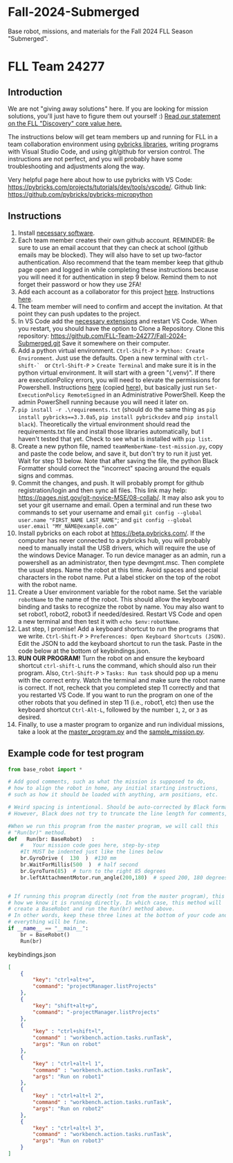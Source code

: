 # Fall-2024-Submerged
Base robot, missions, and materials for the Fall 2024 FLL Season "Submerged".

# FLL Team 24277  
##  Introduction

We are not "giving away solutions" here. If you are looking for mission solutions, you'll just have to figure them out yourself :) [Read our statement on the FLL "Discovery" core value here.](https://github.com/FLL-Team-24277/Fall-2024-Submerged/blob/main/help/discovery.md)

The instructions below will get team members up and running for FLL in a team collaboration environment using [pybricks libraries](https://github.com/pybricks), writing programs with Visual Studio Code, and using git/github for version control. The instructions are not perfect, and you will probably have some troubleshooting and adjustments along the way.

Very helpful page here about how to use pybricks with VS Code: https://pybricks.com/projects/tutorials/dev/tools/vscode/. Github link: https://github.com/pybricks/pybricks-micropython

## Instructions

1. Install [necessary software](https://github.com/FLL-Team-24277/Fall-2024-Submerged/blob/main/help/config/Software.md).
2. Each team member creates their own github account. REMINDER: Be sure to use an email account that they can check at school (github emails may be blocked). They will also have to set up two-factor authentication. Also recommend that the team member keep that github page open and logged in while completing these instructions because you will need it for authentication in step 9 below. Remind them to not forget their password or how they use 2FA!
3. Add each account as a collaborator for this project [here](https://github.com/FLL-Team-24277/Fall-2024-Submerged/settings/access). Instructions [here](https://docs.github.com/en/account-and-profile/setting-up-and-managing-your-personal-account-on-github/managing-access-to-your-personal-repositories/inviting-collaborators-to-a-personal-repository).
4. The team member will need to confirm and accept the invitation. At that point they can push updates to the project.
5. In VS Code add the [necessary extensions](https://github.com/FLL-Team-24277/Fall-2024-Submerged/blob/main/help/config/VS%20Code%20Plugins%20for%20FLL%20Teams.md) and restart VS Code. When you restart, you should have the option to Clone a Repository. Clone this repository: https://github.com/FLL-Team-24277/Fall-2024-Submerged.git Save it somewhere on their computer.
6. Add a python virtual environment. `Ctrl-Shift-P` > `Python: Create Environment`. Just use the defaults. Open a new terminal with ``ctrl-shift-` `` or `Ctrl-Shift-P` > `Create Terminal` and make sure it is in the python virtual environment. It will start with a green "(.venv)". If there are executionPolicy errors, you will need to elevate the permissions for Powershell. Instructions [here](https://tecadmin.net/powershell-running-scripts-is-disabled-system/) (copied [here](https://github.com/FLL-Team-24277/Fall-2024-Submerged/blob/main/help/config/executionPolicyError.md)), but basically just run `Set-ExecutionPolicy RemoteSigned` in an Administrative PowerShell. Keep the admin PowerShell running because you will need it later on.
7. `pip install -r .\requirements.txt` (should do the same thing as `pip install pybricks==3.3.0a5`, `pip install pybricksdev` and `pip install black`). Theoretically the virtual environment should read the requirements.txt file and install those libraries automatically, but I haven't tested that yet. Check to see what is installed with `pip list`.
8. Create a new python file, named `teamMemberName-test-mission.py`, copy and paste the code below, and save it, but don't try to run it just yet. Wait for step 13 below. Note that after saving the file, the python Black Formatter should correct the "incorrect" spacing around the equals signs and commas.
9. Commit the changes, and push. It will probably prompt for github registration/login and then sync all files. This link may help: https://pages.nist.gov/git-novice-MSE/08-collab/. It may also ask you to set your git username and email. Open a terminal and run these two commands to set your username and email `git config --global user.name "FIRST_NAME LAST_NAME"`; and `git config --global user.email "MY_NAME@example.com"`
10. Install pybricks on each robot at https://beta.pybricks.com/. If the computer has never connected to a pybricks hub, you will probably need to manually install the USB drivers, which will require the use of the windows Device Manager. To run device manager as an admin, run a powershell as an administrator, then type devmgmt.msc. Then complete the usual steps. Name the robot at this time. Avoid spaces and special characters in the robot name. Put a label sticker on the top of the robot with the robot name.
11. Create a User environment variable for the robot name. Set the variable `robotName` to the name of the robot. This should allow the keyboard binding and tasks to recognize the robot by name. You may also want to set robot1, robot2, robot3 if needed/desired. Restart VS Code and open a new terminal and then test it with `echo $env:robotName`.
12. Last step, I promise! Add a keyboard shortcut to run the programs that we write. `Ctrl-Shift-P` > `Preferences: Open Keyboard Shortcuts (JSON)`. Edit the JSON to add the keyboard shortcut to run the task. Paste in the code below at the bottom of keybindings.json.
13. **RUN OUR PROGRAM!** Turn the robot on and ensure the keyboard shortcut `ctrl-shift-L` runs the command, which should also run their program. Also, `Ctrl-Shift-P` > `Tasks: Run task` should pop up a menu with the correct entry. Watch the terminal and make sure the robot name is correct. If not, recheck that you completed step 11 correctly and that you restarted VS Code. If you want to run the program on one of the other robots that you defined in step 11 (i.e., robot1, etc) then use the keyboard shortcut `Ctrl-Alt-L`, followed by the number `1`, `2`, or `3` as desired.
14. Finally, to use a master program to organize and run individual missions, take a look at the [master_program.py](https://github.com/FLL-Team-24277/Fall-2024-Submerged/blob/main/master_program.py) and the [sample_mission.py](https://github.com/FLL-Team-24277/Fall-2024-Submerged/blob/main/sample_mission.py).

## Example code for test program

~~~python
from base_robot import *

# Add good comments, such as what the mission is supposed to do,
# how to align the robot in home, any initial starting instructions,
# such as how it should be loaded with anything, arm positions, etc.

# Weird spacing is intentional. Should be auto-corrected by Black formatter after saving
# However, Black does not try to truncate the line length for comments, like this one. Which is OK.

#When we run this program from the master program, we will call this
# "Run(br)" method.
def   Run(br: BaseRobot)   :
    #   Your mission code goes here, step-by-step
    #It MUST be indented just like the lines below
    br.GyroDrive (  130  )  #130 mm
    br.WaitForMillis(500  )  # half second
    br.GyroTurn(85)  # turn to the right 85 degrees
    br.leftAttachmentMotor.run_angle(200,180)  # speed 200, 180 degrees


# If running this program directly (not from the master program), this is
# how we know it is running directly. In which case, this method will
# create a BaseRobot and run the Run(br) method above.
# In other words, keep these three lines at the bottom of your code and
# everything will be fine.
if __name__ == "__main__":
    br = BaseRobot()
    Run(br)
~~~


keybindings.json
~~~json
[
    {
        "key": "ctrl+alt+o",
        "command": "projectManager.listProjects"
    },
    {
        "key": "shift+alt+p",
        "command": "-projectManager.listProjects"
    },
    {
        "key" : "ctrl+shift+l",
        "command" : "workbench.action.tasks.runTask",
        "args": "Run on robot"
    },
    {
        "key" : "ctrl+alt+l 1",
        "command" : "workbench.action.tasks.runTask",
        "args": "Run on robot1"
    },
    {
        "key" : "ctrl+alt+l 2",
        "command" : "workbench.action.tasks.runTask",
        "args": "Run on robot2"
    },
    {
        "key" : "ctrl+alt+l 3",
        "command" : "workbench.action.tasks.runTask",
        "args": "Run on robot3"
    }
]
~~~
